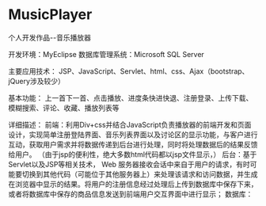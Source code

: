 # MusicPlayer
个人开发作品--音乐播放器

开发环境：MyEclipse
数据库管理系统：Microsoft SQL Server

主要应用技术：
JSP、JavaScript、Servlet、html、css、Ajax（bootstrap、jQuery涉及较少）

基本功能：
上一首下一首、点击播放、进度条快进快退、注册登录、上传下载、模糊搜索、评论、收藏、播放列表等

详细描述：
前端：利用Div+css并结合JavaScript负责播放器的前端开发和页面设计，实现简单注册登陆界面、音乐列表界面以及讨论区的显示功能，与客户进行互动，获取用户需求并将数据传递到后台进行处理，同时将处理数据后的结果反馈给用户。 （由于jsp的便利性，绝大多数html代码都以jsp文件显示，）
后台：基于Servlet以及JSP等相关技术， Web 服务器接收会话中来自于用户的请求，有时可能要切换到其他代码（可能位于其他服务器上）来处理该请求和访问数据，并生成在浏览器中显示的结果。将用户的注册信息经过处理后上传到数据库中保存下来，或者将数据库中保存的商品信息发送到前端用户交互界面中进行显示；
数据库： 

